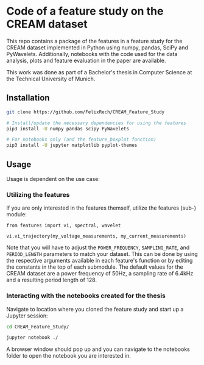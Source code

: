 # Code of a feature study on the CREAM dataset

This repo contains a package of the features in a feature study for the CREAM dataset implemented in Python using numpy, pandas, SciPy and PyWavelets. Additionally, notebooks with the code used for the data analysis, plots and feature evaluation in the paper are available.

This work was done as part of a Bachelor's thesis in Computer Science at the Technical University of Munich.

## Installation

```bash
git clone https://github.com/FelixRech/CREAM_Feature_Study

# Install/update the necessary dependencies for using the features
pip3 install -U numpy pandas scipy PyWavelets

# For notebooks only (and the feature_boxplot function)
pip3 install -U jupyter matplotlib pyplot-themes
```

## Usage

Usage is dependent on the use case:

### Utilizing the features

If you are only interested in the features themself, utilize the features (sub-) module:

```python3
from features import vi, spectral, wavelet

vi.vi_trajectory(my_voltage_measurements, my_current_measurements)
```

Note that you will have to adjust the `POWER_FREQUENCY`, `SAMPLING_RATE`, and `PERIOD_LENGTH` parameters to match your dataset. This can be done by using the respective arguments available in each feature's function or by editing the constants in the top of each submodule. The default values for the CREAM dataset are a power frequency of 50Hz, a sampling rate of 6.4kHz and a resulting period length of 128.

### Interacting with the notebooks created for the thesis

Navigate to location where you cloned the feature study and start up a Jupyter session:

```bash
cd CREAM_Feature_Study/

jupyter notebook ./
```

A browser window should pop up and you can navigate to the notebooks folder to open the notebook you are interested in.
